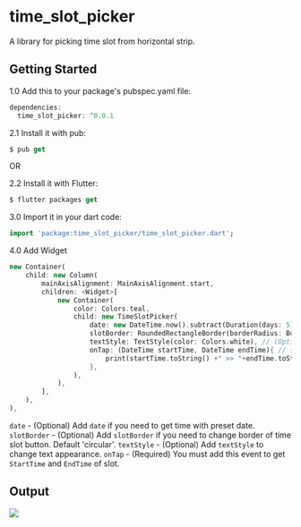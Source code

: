 # time_slot_picker

A library for picking time slot from horizontal strip.

## Getting Started

1.0 Add this to your package's pubspec.yaml file:
```dart
dependencies:
  time_slot_picker: ^0.0.1
```

2.1 Install it with pub:
```dart
$ pub get
```

OR

2.2 Install it with Flutter:
```dart
$ flutter packages get
```

3.0 Import it in your dart code:
```dart
import 'package:time_slot_picker/time_slot_picker.dart';
```

4.0 Add Widget
```dart
new Container(
    child: new Column(
        mainAxisAlignment: MainAxisAlignment.start,
        children: <Widget>[
            new Container(
                color: Colors.teal,
                child: new TimeSlotPicker(
                    date: new DateTime.now().subtract(Duration(days: 5)), // (Optional)
                    slotBorder: RoundedRectangleBorder(borderRadius: BorderRadius.circular(30.0)), // (Optional)
                    textStyle: TextStyle(color: Colors.white), // (Optional)
                    onTap: (DateTime startTime, DateTime endTime){ // (Required)
                        print(startTime.toString() +" >> "+endTime.toString());
                    },
                ),
            ),
        ],
    ),
),
```

`date` - (Optional) Add `date` if you need to get time with preset date.
`slotBorder` - (Optional) Add `slotBorder` if you need to change border of time slot button. Default 'circular'.
`textStyle` - (Optional) Add `textStyle` to change text appearance.
`onTap` - (Required) You must add this event to get `StartTime` and `EndTime` of slot.

## Output
![](https://firebasestorage.googleapis.com/v0/b/attender-c139e.appspot.com/o/time_slot_picker.png?alt=media&token=a2c1d654-1d56-4019-874f-e97c92473a94)
